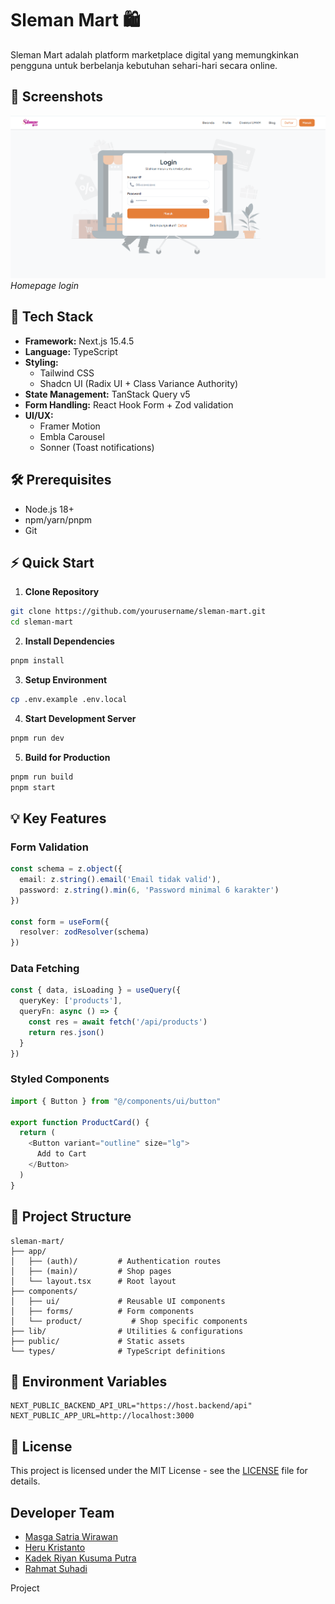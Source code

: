 # Sleman Mart 🛍️

Sleman Mart adalah platform marketplace digital yang memungkinkan pengguna untuk berbelanja kebutuhan sehari-hari secara online.

## 📸 Screenshots

![Homepage Login](./public/screenshots/login.png)
*Homepage login*

<!-- ![Product List](./public/screenshots/products.png)
*Halaman daftar produk dengan filter kategori*

![Shopping Cart](./public/screenshots/cart.png)
*Keranjang belanja dengan kalkulasi otomatis* -->

## 🚀 Tech Stack

- **Framework:** Next.js 15.4.5
- **Language:** TypeScript
- **Styling:** 
  - Tailwind CSS
  - Shadcn UI (Radix UI + Class Variance Authority)
- **State Management:** TanStack Query v5
- **Form Handling:** React Hook Form + Zod validation
- **UI/UX:**
  - Framer Motion
  - Embla Carousel
  - Sonner (Toast notifications)

## 🛠️ Prerequisites

- Node.js 18+ 
- npm/yarn/pnpm
- Git

## ⚡ Quick Start

1. **Clone Repository**
```bash
git clone https://github.com/yourusername/sleman-mart.git
cd sleman-mart
```

2. **Install Dependencies**
```bash
pnpm install
```

3. **Setup Environment**
```bash
cp .env.example .env.local
```

4. **Start Development Server**
```bash
pnpm run dev
```

5. **Build for Production**
```bash
pnpm run build
pnpm start
```

## 💡 Key Features

### Form Validation
```typescript
const schema = z.object({
  email: z.string().email('Email tidak valid'),
  password: z.string().min(6, 'Password minimal 6 karakter')
})

const form = useForm({
  resolver: zodResolver(schema)
})
```

### Data Fetching
```typescript
const { data, isLoading } = useQuery({
  queryKey: ['products'],
  queryFn: async () => {
    const res = await fetch('/api/products')
    return res.json()
  }
})
```

### Styled Components
```typescript
import { Button } from "@/components/ui/button"

export function ProductCard() {
  return (
    <Button variant="outline" size="lg">
      Add to Cart
    </Button>
  )
}
```

## 📁 Project Structure

```
sleman-mart/
├── app/
│   ├── (auth)/         # Authentication routes
│   ├── (main)/         # Shop pages
│   └── layout.tsx      # Root layout
├── components/
│   ├── ui/             # Reusable UI components
│   ├── forms/          # Form components
│   └── product/           # Shop specific components
├── lib/                # Utilities & configurations
├── public/             # Static assets
└── types/              # TypeScript definitions
```

## 🔧 Environment Variables

```env
NEXT_PUBLIC_BACKEND_API_URL="https://host.backend/api"
NEXT_PUBLIC_APP_URL=http://localhost:3000
```

## 📝 License

This project is licensed under the MIT License - see the [LICENSE](LICENSE) file for details.


## Developer Team

- [Masga Satria Wirawan](https://github.com/mxsgx)
- [Heru Kristanto](https://github.com/NicoIzumi30)
- [Kadek Riyan Kusuma Putra](https://github.com/kadekriyan)
- [Rahmat Suhadi](https://github.com/rahmatsuhadi)


Project

